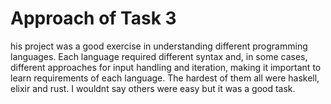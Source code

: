 # Approach of Task 3
his project was a good exercise in understanding different programming languages. Each language required different syntax and, in some cases, different approaches for input handling and iteration, making it important to learn requirements of each language. The hardest of them all were haskell, elixir and rust. I wouldnt say others were easy but it was a good task.


